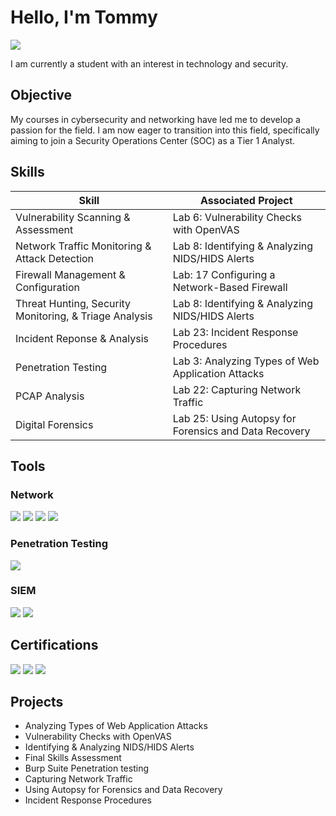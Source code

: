 # Hello, I'm Tommy
<a href="https://linkedin.com/in/tommy-sivilay-671a41147/"><img src="https://img.shields.io/badge/-LinkedIn-0072b1?&style=for-the-badge&logo=linkedin&logoColor=white" /></a>

I am currently a student with an interest in technology and security.

## Objective

My courses in cybersecurity and networking have led me to develop a passion for the field. I am now eager to transition into this field, specifically aiming to join a Security Operations Center (SOC) as a Tier 1 Analyst.

## Skills

| Skill                                         | Associated Project         |
|-----------------------------------------------|----------------------------|
| Vulnerability Scanning & Assessment | Lab 6: Vulnerability Checks with OpenVAS |
| Network Traffic Monitoring & Attack Detection | Lab 8: Identifying & Analyzing NIDS/HIDS Alerts |
| Firewall Management & Configuration | Lab: 17 Configuring a Network-Based Firewall |
| Threat Hunting, Security Monitoring, & Triage Analysis | Lab 8: Identifying & Analyzing NIDS/HIDS Alerts |
| Incident Reponse & Analysis | Lab 23: Incident Response Procedures |
| Penetration Testing | Lab 3: Analyzing Types of Web Application Attacks |
| PCAP Analysis | Lab 22: Capturing Network Traffic |
| Digital Forensics | Lab 25: Using Autopsy for Forensics and Data Recovery |

## Tools

### Network
<div>
    <img src="https://img.shields.io/badge/-Wireshark-1679A7?&style=for-the-badge&logo=Wireshark&logoColor=white" />
    <img src="https://img.shields.io/badge/-Suricata-EF3B2D?&style=for-the-badge&logo=Suricata&logoColor=white" />
    <img src="https://img.shields.io/badge/-Nmap-A020F0?&style=for-the-badge&logo=Nmap&logoColor=white" />
    <img src="https://img.shields.io/badge/-pfSense-000080?&style=for-the-badge&logo=pfSense&logoColor=white" />
</div>

### Penetration Testing
<div>
    <img src="https://img.shields.io/badge/-Microsoft_Defender_for_Endpoint-00A4EF?&style=for-the-badge&logo=Microsoft&logoColor=white" />
</div>

### SIEM
<div>
    <img src="https://img.shields.io/badge/-Security_Onion-4169E1?&style=for-the-badge&logo=SecurityOnion&logoColor=white" />
    <img src="https://img.shields.io/badge/-Qualys_VMDR-FF0000?&style=for-the-badge&logo=Qualys&logoColor=white" />
</div>

## Certifications

<div>
<img src="https://img.shields.io/badge/-CompTIA_Security%2B-b30000?&style=for-the-badge&logo=CompTIA&logoColor=white" />
<img src="https://img.shields.io/badge/-Google_Cybersecurity_Specialization-007ACC?&style=for-the-badge&logo=Google&logoColor=white" />
<img src="https://img.shields.io/badge/-Qualys_Certified_Specialist-FF0000?&style=for-the-badge&logo=Qualys&logoColor=white" />
</div>

## Projects
- Analyzing Types of Web Application Attacks
- Vulnerability Checks with OpenVAS
- Identifying & Analyzing NIDS/HIDS Alerts
- Final Skills Assessment
- Burp Suite Penetration testing
- Capturing Network Traffic
- Using Autopsy for Forensics and Data Recovery
- Incident Response Procedures
